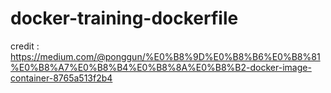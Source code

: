 # docker-training-dockerfile

credit : https://medium.com/@ponggun/%E0%B8%9D%E0%B8%B6%E0%B8%81%E0%B8%A7%E0%B8%B4%E0%B8%8A%E0%B8%B2-docker-image-container-8765a513f2b4
